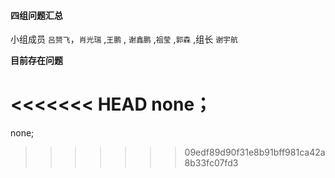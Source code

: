 #### 四组问题汇总 

小组成员 `吕赟飞`，`肖光瑞` ,`王鹏` , `谢鑫鹏` ,`祖莹` ,`郭森` ,组长 `谢宇航`

**目前存在问题**

<<<<<<< HEAD
none；
=======
none;
>>>>>>> 09edf89d90f31e8b91bff981ca42a8b33fc07fd3
